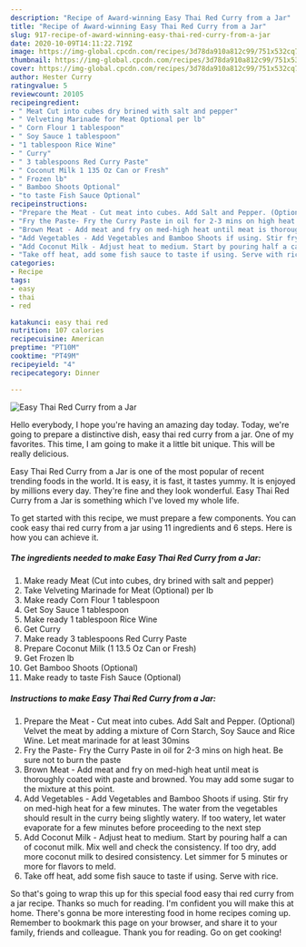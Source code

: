 ```yaml
---
description: "Recipe of Award-winning Easy Thai Red Curry from a Jar"
title: "Recipe of Award-winning Easy Thai Red Curry from a Jar"
slug: 917-recipe-of-award-winning-easy-thai-red-curry-from-a-jar
date: 2020-10-09T14:11:22.719Z
image: https://img-global.cpcdn.com/recipes/3d78da910a812c99/751x532cq70/easy-thai-red-curry-from-a-jar-recipe-main-photo.jpg
thumbnail: https://img-global.cpcdn.com/recipes/3d78da910a812c99/751x532cq70/easy-thai-red-curry-from-a-jar-recipe-main-photo.jpg
cover: https://img-global.cpcdn.com/recipes/3d78da910a812c99/751x532cq70/easy-thai-red-curry-from-a-jar-recipe-main-photo.jpg
author: Hester Curry
ratingvalue: 5
reviewcount: 20105
recipeingredient:
- " Meat Cut into cubes dry brined with salt and pepper"
- " Velveting Marinade for Meat Optional per lb"
- " Corn Flour 1 tablespoon"
- " Soy Sauce 1 tablespoon"
- "1 tablespoon Rice Wine"
- " Curry"
- " 3 tablespoons Red Curry Paste"
- " Coconut Milk 1 135 Oz Can or Fresh"
- " Frozen lb"
- " Bamboo Shoots Optional"
- "to taste Fish Sauce Optional"
recipeinstructions:
- "Prepare the Meat - Cut meat into cubes. Add Salt and Pepper. (Optional) Velvet the meat by adding a mixture of Corn Starch, Soy Sauce and Rice Wine. Let meat marinade for at least 30mins"
- "Fry the Paste- Fry the Curry Paste in oil for 2-3 mins on high heat. Be sure not to burn the paste"
- "Brown Meat - Add meat and fry on med-high heat until meat is thoroughly coated with paste and browned. You may add some sugar to the mixture at this point."
- "Add Vegetables - Add Vegetables and Bamboo Shoots if using. Stir fry on med-high heat for a few minutes. The water from the vegetables should result in the curry being slightly watery. If too watery, let water evaporate for a few minutes before proceeding to the next step"
- "Add Coconut Milk - Adjust heat to medium. Start by pouring half a can of coconut milk. Mix well and check the consistency. If too dry, add more coconut milk to desired consistency. Let simmer for 5 minutes or more for flavors to meld."
- "Take off heat, add some fish sauce to taste if using. Serve with rice."
categories:
- Recipe
tags:
- easy
- thai
- red

katakunci: easy thai red 
nutrition: 107 calories
recipecuisine: American
preptime: "PT10M"
cooktime: "PT49M"
recipeyield: "4"
recipecategory: Dinner

---
```



![Easy Thai Red Curry from a Jar](https://img-global.cpcdn.com/recipes/3d78da910a812c99/751x532cq70/easy-thai-red-curry-from-a-jar-recipe-main-photo.jpg)

Hello everybody, I hope you're having an amazing day today. Today, we're going to prepare a distinctive dish, easy thai red curry from a jar. One of my favorites. This time, I am going to make it a little bit unique. This will be really delicious.

Easy Thai Red Curry from a Jar is one of the most popular of recent trending foods in the world. It is easy, it is fast, it tastes yummy. It is enjoyed by millions every day. They're fine and they look wonderful. Easy Thai Red Curry from a Jar is something which I've loved my whole life.




To get started with this recipe, we must prepare a few components. You can cook easy thai red curry from a jar using 11 ingredients and 6 steps. Here is how you can achieve it.

<!--inarticleads1-->

##### The ingredients needed to make Easy Thai Red Curry from a Jar:

1. Make ready  Meat (Cut into cubes, dry brined with salt and pepper)
1. Take  Velveting Marinade for Meat (Optional) per lb
1. Make ready  Corn Flour 1 tablespoon
1. Get  Soy Sauce 1 tablespoon
1. Make ready 1 tablespoon Rice Wine
1. Get  Curry
1. Make ready  3 tablespoons Red Curry Paste
1. Prepare  Coconut Milk (1 13.5 Oz Can or Fresh)
1. Get  Frozen lb
1. Get  Bamboo Shoots (Optional)
1. Make ready to taste Fish Sauce (Optional)




<!--inarticleads2-->

##### Instructions to make Easy Thai Red Curry from a Jar:

1. Prepare the Meat - Cut meat into cubes. Add Salt and Pepper. (Optional) Velvet the meat by adding a mixture of Corn Starch, Soy Sauce and Rice Wine. Let meat marinade for at least 30mins
1. Fry the Paste- Fry the Curry Paste in oil for 2-3 mins on high heat. Be sure not to burn the paste
1. Brown Meat - Add meat and fry on med-high heat until meat is thoroughly coated with paste and browned. You may add some sugar to the mixture at this point.
1. Add Vegetables - Add Vegetables and Bamboo Shoots if using. Stir fry on med-high heat for a few minutes. The water from the vegetables should result in the curry being slightly watery. If too watery, let water evaporate for a few minutes before proceeding to the next step
1. Add Coconut Milk - Adjust heat to medium. Start by pouring half a can of coconut milk. Mix well and check the consistency. If too dry, add more coconut milk to desired consistency. Let simmer for 5 minutes or more for flavors to meld.
1. Take off heat, add some fish sauce to taste if using. Serve with rice.




So that's going to wrap this up for this special food easy thai red curry from a jar recipe. Thanks so much for reading. I'm confident you will make this at home. There's gonna be more interesting food in home recipes coming up. Remember to bookmark this page on your browser, and share it to your family, friends and colleague. Thank you for reading. Go on get cooking!
